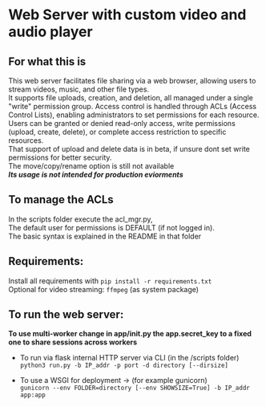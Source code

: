 # Web Server with custom video and audio player #

## For what this is ##
This web server facilitates file sharing via a web browser, allowing users to stream videos, music, and other file types.    
It supports file uploads, creation, and deletion, all managed under a single "write" permission group. Access control is
handled through ACLs (Access Control Lists), enabling administrators to set permissions for each resource.
Users can be granted or denied read-only access, write permissions (upload, create, delete), or complete access restriction to specific resources.       
That support of upload and delete data is in beta, if unsure dont set write permissions for better security.    
The move/copy/rename option is still not available    
***Its usage is not intended for production eviorments***

## To manage the ACLs ##
 In the scripts folder execute the acl_mgr.py,  
 The default user for permissions is DEFAULT (if not logged in).    
 The basic syntax is explained in the README in that folder

## Requirements: ##
 Install all requirements with
 ```pip install -r requirements.txt```    
 Optional for video streaming: ```ffmpeg``` (as system package)


## To run the web server: ##
   **To use multi-worker change in app/init.py the app.secret_key to a fixed one to share sessions across workers**
   
  - To run via flask internal HTTP server via CLI (in the /scripts folder)    
    ```python3 run.py -b IP_addr -p port -d directory [--dirsize]```

  - To use a WSGI for deployment -> (for example gunicorn)    
    ```gunicorn --env FOLDER=directory [--env SHOWSIZE=True] -b IP_addr app:app```
    
